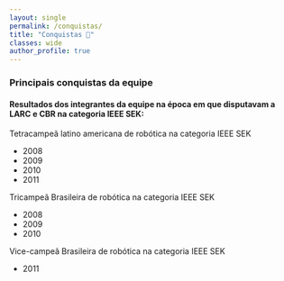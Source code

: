 ```yaml
---
layout: single
permalink: /conquistas/
title: "Conquistas 🏅"
classes: wide
author_profile: true
---
```


### Principais conquistas da equipe

#### Resultados dos integrantes da equipe na época em que disputavam a LARC e CBR na categoria IEEE SEK:

Tetracampeã latino americana de robótica na categoria IEEE SEK
- 2008
- 2009
- 2010
- 2011

Tricampeã Brasileira de robótica na categoria IEEE SEK
- 2008
- 2009
- 2010

Vice-campeã Brasileira de robótica na categoria IEEE SEK
- 2011
